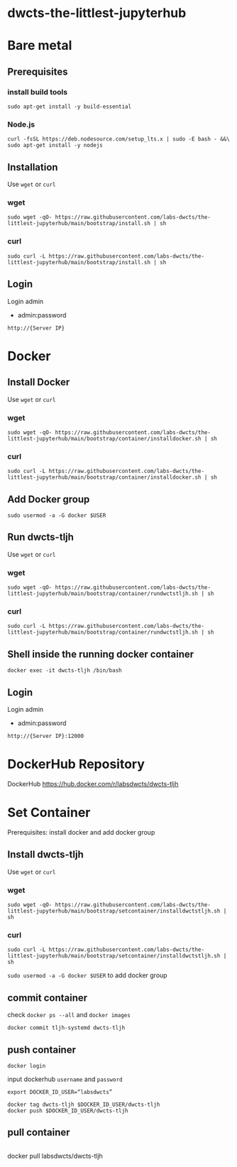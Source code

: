 # dwcts-the-littlest-jupyterhub

# Bare metal

## Prerequisites
### install build tools
```
sudo apt-get install -y build-essential
```
### Node.js
```
curl -fsSL https://deb.nodesource.com/setup_lts.x | sudo -E bash - &&\
sudo apt-get install -y nodejs
```

## Installation
Use `wget` or `curl`
### wget
```
sudo wget -qO- https://raw.githubusercontent.com/labs-dwcts/the-littlest-jupyterhub/main/bootstrap/install.sh | sh
```


### curl
```
sudo curl -L https://raw.githubusercontent.com/labs-dwcts/the-littlest-jupyterhub/main/bootstrap/install.sh | sh
```

## Login
Login admin
 - admin:password
```
http://{Server IP}
```

# Docker

## Install Docker

Use `wget` or `curl`
### wget
```
sudo wget -qO- https://raw.githubusercontent.com/labs-dwcts/the-littlest-jupyterhub/main/bootstrap/container/installdocker.sh | sh
```

### curl
```
sudo curl -L https://raw.githubusercontent.com/labs-dwcts/the-littlest-jupyterhub/main/bootstrap/container/installdocker.sh | sh
```

## Add Docker group
```
sudo usermod -a -G docker $USER
```

## Run dwcts-tljh

Use `wget` or `curl`
### wget
```
sudo wget -qO- https://raw.githubusercontent.com/labs-dwcts/the-littlest-jupyterhub/main/bootstrap/container/rundwctstljh.sh | sh
```

### curl
```
sudo curl -L https://raw.githubusercontent.com/labs-dwcts/the-littlest-jupyterhub/main/bootstrap/container/rundwctstljh.sh | sh
```

## Shell inside the running docker container
```
docker exec -it dwcts-tljh /bin/bash
```

## Login
Login admin
 - admin:password
```
http://{Server IP}:12000
```


# DockerHub Repository
DockerHub
https://hub.docker.com/r/labsdwcts/dwcts-tljh

# Set Container

Prerequisites: install docker and add docker group

## Install dwcts-tljh
Use `wget` or `curl`
### wget
```
sudo wget -qO- https://raw.githubusercontent.com/labs-dwcts/the-littlest-jupyterhub/main/bootstrap/setcontainer/installdwctstljh.sh | sh
```

### curl
```
sudo curl -L https://raw.githubusercontent.com/labs-dwcts/the-littlest-jupyterhub/main/bootstrap/setcontainer/installdwctstljh.sh | sh
```

`sudo usermod -a -G docker $USER` to add docker group

## commit container
check `docker ps --all` and `docker images`
```
docker commit tljh-systemd dwcts-tljh
```

## push container
```
docker login
```
input dockerhub `username` and `password`

```
export DOCKER_ID_USER=“labsdwcts”
```

```
docker tag dwcts-tljh $DOCKER_ID_USER/dwcts-tljh
docker push $DOCKER_ID_USER/dwcts-tljh
```

## pull container
```
```
docker pull labsdwcts/dwcts-tljh
```